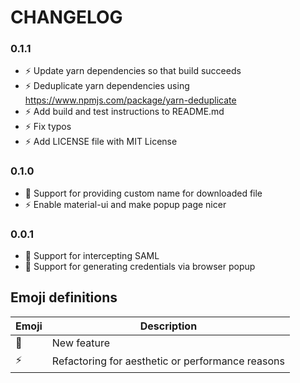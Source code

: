# CHANGELOG

### 0.1.1
* :zap: Update yarn dependencies so that build succeeds
* :zap: Deduplicate yarn dependencies using https://www.npmjs.com/package/yarn-deduplicate
* :zap: Add build and test instructions to README.md
* :zap: Fix typos
* :zap: Add LICENSE file with MIT License

### 0.1.0
* :star2: Support for providing custom name for downloaded file
* :zap: Enable material-ui and make popup page nicer

### 0.0.1
* :star2: Support for intercepting SAML
* :star2: Support for generating credentials via browser popup

## Emoji definitions

| Emoji | Description |
| --- | --- |
| :star2: | New feature |
| :zap: | Refactoring for aesthetic or performance reasons |
